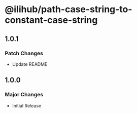 # @ilihub/path-case-string-to-constant-case-string

## 1.0.1

### Patch Changes

- Update README

## 1.0.0

### Major Changes

- Initial Release

